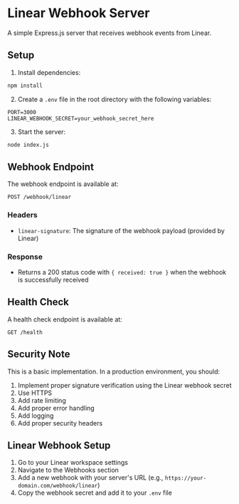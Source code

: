 # Linear Webhook Server

A simple Express.js server that receives webhook events from Linear.

## Setup

1. Install dependencies:

```bash
npm install
```

2. Create a `.env` file in the root directory with the following variables:

```
PORT=3000
LINEAR_WEBHOOK_SECRET=your_webhook_secret_here
```

3. Start the server:

```bash
node index.js
```

## Webhook Endpoint

The webhook endpoint is available at:

```
POST /webhook/linear
```

### Headers

- `linear-signature`: The signature of the webhook payload (provided by Linear)

### Response

- Returns a 200 status code with `{ received: true }` when the webhook is successfully received

## Health Check

A health check endpoint is available at:

```
GET /health
```

## Security Note

This is a basic implementation. In a production environment, you should:

1. Implement proper signature verification using the Linear webhook secret
2. Use HTTPS
3. Add rate limiting
4. Add proper error handling
5. Add logging
6. Add proper security headers

## Linear Webhook Setup

1. Go to your Linear workspace settings
2. Navigate to the Webhooks section
3. Add a new webhook with your server's URL (e.g., `https://your-domain.com/webhook/linear`)
4. Copy the webhook secret and add it to your `.env` file

